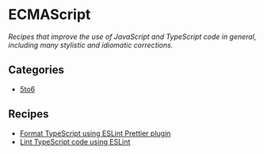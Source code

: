# ECMAScript

_Recipes that improve the use of JavaScript and TypeScript code in general, including many stylistic and idiomatic corrections._

## Categories

* [5to6](/recipes/codemods/ecmascript/5to6)

## Recipes

* [Format TypeScript using ESLint Prettier plugin](./eslinttypescriptprettier.md)
* [Lint TypeScript code using ESLint](./eslinttypescriptdefaults.md)


